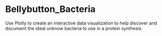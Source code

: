 # Bellybutton_Bacteria
Use Plotly to create an interactive data visualization to help discover and document the ideal unknow bacteria to use in a protein synthesis.

